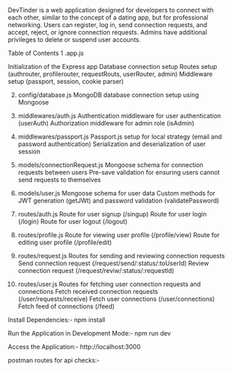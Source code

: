 DevTinder is a web application designed for developers to connect with each other, similar to the concept of a dating app, 
but for professional networking. Users can register, log in, send connection requests, and accept, reject, or ignore connection requests.
Admins have additional privileges to delete or suspend user accounts.

Table of Contents
1 .app.js

Initialization of the Express app
Database connection setup
Routes setup (authrouter, profilerouter, requestRouts, userRouter, admin)
Middleware setup (passport, session, cookie parser)


2. config/database.js
MongoDB database connection setup using Mongoose


3. middlewares/auth.js
Authentication middleware for user authentication (userAuth)
Authorization middleware for admin role (isAdmin)



4. middlewares/passport.js
Passport.js setup for local strategy (email and password authentication)
Serialization and deserialization of user session



5. models/connectionRequest.js
Mongoose schema for connection requests between users
Pre-save validation for ensuring users cannot send requests to themselves


6. models/user.js
Mongoose schema for user data
Custom methods for JWT generation (getJWt) and password validation (validatePassword)



7. routes/auth.js
Route for user signup (/singup)
Route for user login (/login)
Route for user logout (/logout)



8. routes/profile.js
Route for viewing user profile (/profile/view)
Route for editing user profile (/profile/edit)


9. routes/request.js
Routes for sending and reviewing connection requests
Send connection request (/request/send/:status/:toUserId)
Review connection request (/request/reviw/:status/:requestId)



10. routes/user.js
Routes for fetching user connection requests and connections
Fetch received connection requests (/user/requests/receive)
Fetch user connections (/user/connections)
Fetch feed of connections (/feed)


 Install Dependencies:-
 npm install

 Run the Application in Development Mode:-
 npm run dev

 Access the Application:-
 http://localhost:3000

 postman routes for api checks:-
 
 

